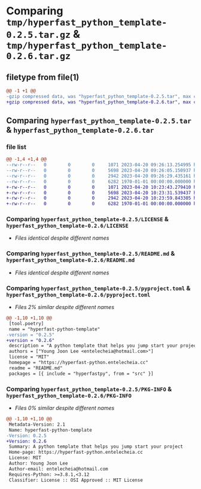 # Comparing `tmp/hyperfast_python_template-0.2.5.tar.gz` & `tmp/hyperfast_python_template-0.2.6.tar.gz`

## filetype from file(1)

```diff
@@ -1 +1 @@
-gzip compressed data, was "hyperfast_python_template-0.2.5.tar", max compression
+gzip compressed data, was "hyperfast_python_template-0.2.6.tar", max compression
```

## Comparing `hyperfast_python_template-0.2.5.tar` & `hyperfast_python_template-0.2.6.tar`

### file list

```diff
@@ -1,4 +1,4 @@
--rw-r--r--   0        0        0     1071 2023-04-20 09:26:13.254995 hyperfast_python_template-0.2.5/LICENSE
--rw-r--r--   0        0        0     5698 2023-04-20 09:26:05.150937 hyperfast_python_template-0.2.5/README.md
--rw-r--r--   0        0        0     2942 2023-04-20 09:26:29.435161 hyperfast_python_template-0.2.5/pyproject.toml
--rw-r--r--   0        0        0     6282 1970-01-01 00:00:00.000000 hyperfast_python_template-0.2.5/PKG-INFO
+-rw-r--r--   0        0        0     1071 2023-04-20 10:23:43.279410 hyperfast_python_template-0.2.6/LICENSE
+-rw-r--r--   0        0        0     5698 2023-04-20 10:23:31.539437 hyperfast_python_template-0.2.6/README.md
+-rw-r--r--   0        0        0     2942 2023-04-20 10:23:59.843305 hyperfast_python_template-0.2.6/pyproject.toml
+-rw-r--r--   0        0        0     6282 1970-01-01 00:00:00.000000 hyperfast_python_template-0.2.6/PKG-INFO
```

### Comparing `hyperfast_python_template-0.2.5/LICENSE` & `hyperfast_python_template-0.2.6/LICENSE`

 * *Files identical despite different names*

### Comparing `hyperfast_python_template-0.2.5/README.md` & `hyperfast_python_template-0.2.6/README.md`

 * *Files identical despite different names*

### Comparing `hyperfast_python_template-0.2.5/pyproject.toml` & `hyperfast_python_template-0.2.6/pyproject.toml`

 * *Files 2% similar despite different names*

```diff
@@ -1,10 +1,10 @@
 [tool.poetry]
 name = "hyperfast-python-template"
-version = "0.2.5"
+version = "0.2.6"
 description = "A python template that helps you jump start your project"
 authors = ["Young Joon Lee <entelecheia@hotmail.com>"]
 license = "MIT"
 homepage = "https://hyperfast-python.entelecheia.cc"
 readme = "README.md"
 packages = [{ include = "hyperfastpy", from = "src" }]
```

### Comparing `hyperfast_python_template-0.2.5/PKG-INFO` & `hyperfast_python_template-0.2.6/PKG-INFO`

 * *Files 0% similar despite different names*

```diff
@@ -1,10 +1,10 @@
 Metadata-Version: 2.1
 Name: hyperfast-python-template
-Version: 0.2.5
+Version: 0.2.6
 Summary: A python template that helps you jump start your project
 Home-page: https://hyperfast-python.entelecheia.cc
 License: MIT
 Author: Young Joon Lee
 Author-email: entelecheia@hotmail.com
 Requires-Python: >=3.8.1,<3.12
 Classifier: License :: OSI Approved :: MIT License
```

